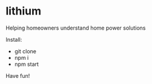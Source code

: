 # lithium
Helping homeowners understand home power solutions

Install:
- git clone
- npm i
- npm start

Have fun!

